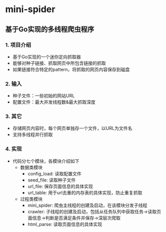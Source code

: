 # mini-spider
## 基于Go实现的多线程爬虫程序
### 1. 项目介绍
- 基于Go实现的一个迷你定向抓取器
- 能够对种子链接、抓取网页中所包含链接的抓取
- 如果链接符合特定的pattern，将抓取的网页内容保存到磁盘
### 2. 输入
- 种子文件：一些初始的网站URL
- 配置文件：最大并发线程数&最大抓取深度
### 3. 其它
- 存储网页内容时，每个网页单独存一个文件，以URL为文件名
- 支持多线程并行抓取
### 4. 实现
- 代码分七个模块，各模块介绍如下
  - 数据类模块
    - config_load: 读取配置文件
    - seed_file: 读取种子文件
    - url_file: 保存页面信息的具体实现
    - url_table: 用于url去重的内存表的具体实现，防止重复抓取
  - 过程类模块
    - mini_spider: 爬虫主线程的创建及启动，在该模块分发子线程
    - crawler: 子线程的创建及启动，包括从任务队列中获取任务->读取页面信息->判断是否满足条件并保存->深层次爬取
    - html_parse: 读取页面信息的具体实现

